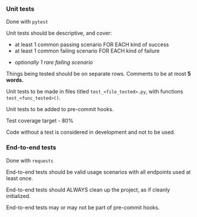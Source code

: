 ### Unit tests
Done with ```pytest```

Unit tests should be descriptive, and cover:
- at least 1 common passing scenario FOR EACH kind of success
- at least 1 common failing scenario FOR EACH kind of failure
* *optionally 1 rare failing scenario*

Things being tested should be on separate rows.
Comments to be at most **5 words.**

Unit tests to be made in files titled ```test_<file_tested>.py```, with functions
```test_<func_tested>()```.

Unit tests to be added to pre-commit hooks.

Test coverage target - 80%

Code without a test is considered in development and not to be used.

### End-to-end tests
Done with ```requests```

End-to-end tests should be valid usage scenarios with all endpoints used at least once.

End-to-end tests should ALWAYS clean up the project, as if cleanly initialized.

End-to-end tests may or may not be part of pre-commit hooks.
